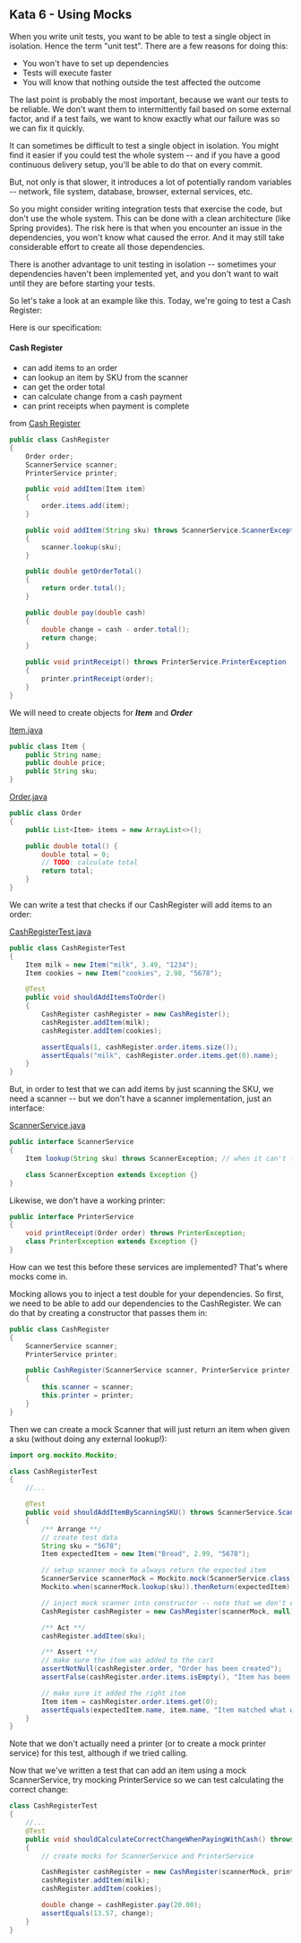 Kata 6 - Using Mocks
--------------------

When you write unit tests, you want to be able to test a single object in isolation.  Hence the term "unit test".  There are a few reasons for doing this:

* You won't have to set up dependencies
* Tests will execute faster
* You will know that nothing outside the test affected the outcome

The last point is probably the most important, because we want our tests to be reliable.  We don't want them to intermittently fail based on some external factor, and if a test fails, we want to know exactly what our failure was so we can fix it quickly.

It can sometimes be difficult to test a single object in isolation.  You might find it easier if you could test the whole system -- and if you have a good continuous delivery setup, you'll be able to do that on every commit.

But, not only is that slower, it introduces a lot of potentially random variables -- network, file system, database, browser, external services, etc.

So you might consider writing integration tests that exercise the code, but don't use the whole system.  This can be done with a clean architecture (like Spring provides). The risk here is that when you encounter an issue in the dependencies, you won't know what caused the error.  And it may still take considerable effort to create all those dependencies.

There is another advantage to unit testing in isolation -- sometimes your dependencies haven't been implemented yet, and you don't want to wait until they are before starting your tests.

So let's take a look at an example like this. Today, we're going to test a Cash Register:

Here is our specification:

#### Cash Register
- can add items to an order
- can lookup an item by SKU from the scanner
- can get the order total
- can calculate change from a cash payment
- can print receipts when payment is complete


from [Cash Register](work/CashRegister.java)

```java
public class CashRegister
{
	Order order;
	ScannerService scanner;
	PrinterService printer;

	public void addItem(Item item)
	{
		order.items.add(item);
	}

	public void addItem(String sku) throws ScannerService.ScannerException
	{
		scanner.lookup(sku);
	}

	public double getOrderTotal()
	{
		return order.total();
	}

	public double pay(double cash)
	{
		double change = cash - order.total();
		return change;
	}

	public void printReceipt() throws PrinterService.PrinterException
	{
		printer.printReceipt(order);
	}
}
```

We will need to create objects for ***Item*** and ***Order***

[Item.java](./Item.java)
```java
public class Item {
	public String name;
	public double price;
	public String sku;
}
```


[Order.java](./Order.java)
```java
public class Order
{
	public List<Item> items = new ArrayList<>();

	public double total() {
	    double total = 0;
	    // TODO: calculate total
		return total;
	}
}
```

We can write a test that checks if our CashRegister will add items to an order:

[CashRegisterTest.java](work/CashRegisterTest.java)

```java
public class CashRegisterTest
{
	Item milk = new Item("milk", 3.49, "1234");
	Item cookies = new Item("cookies", 2.98, "5678");

	@Test
	public void shouldAddItemsToOrder()
	{
		CashRegister cashRegister = new CashRegister();
		cashRegister.addItem(milk);
		cashRegister.addItem(cookies);

		assertEquals(1, cashRegister.order.items.size());
		assertEquals("milk", cashRegister.order.items.get(0).name);
	}
}
```

But, in order to test that we can add items by just scanning the SKU, we need a scanner -- but we don't have a scanner implementation, just an interface:

[ScannerService.java](work/ScannerService.java)
```java
public interface ScannerService
{
	Item lookup(String sku) throws ScannerException; // when it can't find item or read code

	class ScannerException extends Exception {}
}
```

Likewise, we don't have a working printer:

```java
public interface PrinterService
{
	void printReceipt(Order order) throws PrinterException;
	class PrinterException extends Exception {}
}
```

How can we test this before these services are implemented?
That's where mocks come in.

Mocking allows you to inject a test double for your  dependencies.
So first, we need to be able to add our dependencies to the CashRegister.
We can do that by creating a constructor that passes them in:

```java
public class CashRegister
{
	ScannerService scanner;
	PrinterService printer;

	public CashRegister(ScannerService scanner, PrinterService printer)
	{
		this.scanner = scanner;
		this.printer = printer;
	}
}
```

Then we can create a mock Scanner that will just return an item when given a sku (without doing any external lookup!):

```java
import org.mockito.Mockito;

class CashRegisterTest
{
    //...

	@Test
	public void shouldAddItemByScanningSKU() throws ScannerService.ScannerException
	{
		/** Arrange **/
		// create test data
		String sku = "5678";
		Item expectedItem = new Item("Bread", 2.99, "5678");

		// setup scanner mock to always return the expected item
		ScannerService scannerMock = Mockito.mock(ScannerService.class);
		Mockito.when(scannerMock.lookup(sku)).thenReturn(expectedItem);

		// inject mock scanner into constructor -- note that we don't even need a printer for this test
		CashRegister cashRegister = new CashRegister(scannerMock, null);

		/** Act **/
		cashRegister.addItem(sku);

		/** Assert **/
		// make sure the item was added to the cart
		assertNotNull(cashRegister.order, "Order has been created");
		assertFalse(cashRegister.order.items.isEmpty(), "Item has been added to order");

		// make sure it added the right item
		Item item = cashRegister.order.items.get(0);
		assertEquals(expectedItem.name, item.name, "Item matched what was added to order");
	}
}
```

Note that we don't actually need a printer (or to create a mock printer service) for this test, although if we tried calling.

Now that we've written a test that can add an item using a mock ScannerService, try mocking PrinterService so we can test calculating the correct change:


```java
class CashRegisterTest
{
	//...
	@Test
	public void shouldCalculateCorrectChangeWhenPayingWithCash() throws PrinterService.PrinterException
	{
		// create mocks for ScannerService and PrinterService

		CashRegister cashRegister = new CashRegister(scannerMock, printerMock);
		cashRegister.addItem(milk);
		cashRegister.addItem(cookies);

		double change = cashRegister.pay(20.00);
		assertEquals(13.57, change);
	}
}
```
